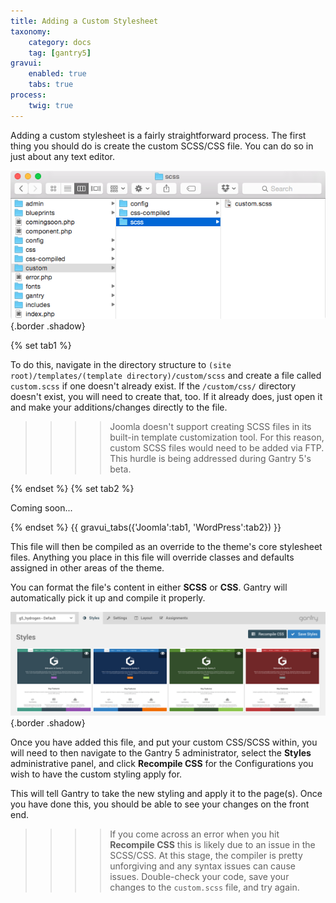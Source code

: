 ```yaml
---
title: Adding a Custom Stylesheet
taxonomy:
    category: docs
    tag: [gantry5]
gravui:
    enabled: true
    tabs: true
process:
    twig: true
---
```


Adding a custom stylesheet is a fairly straightforward process. The first thing you should do is create the custom SCSS/CSS file. You can do so in just about any text editor.

![Custom File](custom.png) {.border .shadow}

{% set tab1 %}

To do this, navigate in the directory structure to `(site root)/templates/(template directory)/custom/scss` and create a file called `custom.scss` if one doesn't already exist. If the `/custom/css/` directory doesn't exist, you will need to create that, too. If it already does, just open it and make your additions/changes directly to the file.

>>>> Joomla doesn't support creating SCSS files in its built-in template customization tool. For this reason, custom SCSS files would need to be added via FTP. This hurdle is being addressed during Gantry 5's beta.

{% endset %}
{% set tab2 %}

Coming soon...

{% endset %}
{{ gravui_tabs({'Joomla':tab1, 'WordPress':tab2}) }}

This file will then be compiled as an override to the theme's core stylesheet files. Anything you place in this file will override classes and defaults assigned in other areas of the theme.

You can format the file's content in either **SCSS** or **CSS**. Gantry will automatically pick it up and compile it properly.

![Recompile CSS](custom_2.png) {.border .shadow}

Once you have added this file, and put your custom CSS/SCSS within, you will need to then navigate to the Gantry 5 administrator, select the **Styles** administrative panel, and click **Recompile CSS** for the Configurations you wish to have the custom styling apply for. 

This will tell Gantry to take the new styling and apply it to the page(s). Once you have done this, you should be able to see your changes on the front end.

>>>> If you come across an error when you hit **Recompile CSS** this is likely due to an issue in the SCSS/CSS. At this stage, the compiler is pretty unforgiving and any syntax issues can cause issues. Double-check your code, save your changes to the `custom.scss` file, and try again.